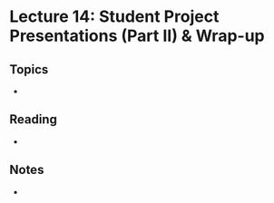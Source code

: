 # Lecture 14: Student Project Presentations (Part II) & Wrap-up

## Topics
- 

## Reading
- 

## Notes
- 

